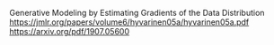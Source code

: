 Generative Modeling by Estimating Gradients of the Data Distribution
https://jmlr.org/papers/volume6/hyvarinen05a/hyvarinen05a.pdf
https://arxiv.org/pdf/1907.05600

